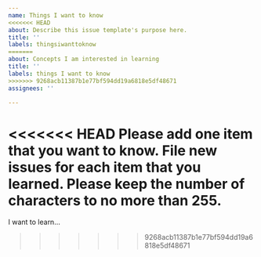 ```yaml
---
name: Things I want to know
<<<<<<< HEAD
about: Describe this issue template's purpose here.
title: ''
labels: thingsiwanttoknow
=======
about: Concepts I am interested in learning
title: ''
labels: things I want to know
>>>>>>> 9268acb11387b1e77bf594dd19a6818e5df48671
assignees: ''

---
```


<<<<<<< HEAD
Please add one item that you want to know. File new issues for each item that you learned. Please keep the number of characters to no more than 255.
=======
I want to learn...
>>>>>>> 9268acb11387b1e77bf594dd19a6818e5df48671
